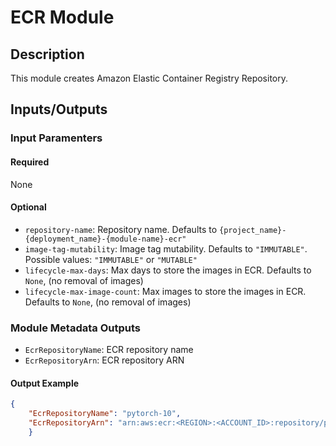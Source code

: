 # ECR Module

## Description

This module creates Amazon Elastic Container Registry Repository.

## Inputs/Outputs

### Input Paramenters

#### Required

None

#### Optional

- `repository-name`: Repository name. Defaults to `{project_name}-{deployment_name}-{module-name}-ecr"`
- `image-tag-mutability`: Image tag mutability. Defaults to `"IMMUTABLE"`. Possible values: `"IMMUTABLE"` or `"MUTABLE"`
- `lifecycle-max-days`: Max days to store the images in ECR. Defaults to `None`, (no removal of images)
- `lifecycle-max-image-count`: Max images to store the images in ECR. Defaults to `None`, (no removal of images)

### Module Metadata Outputs

- `EcrRepositoryName`: ECR repository name
- `EcrRepositoryArn`: ECR repository ARN

#### Output Example

```json
{
    "EcrRepositoryName": "pytorch-10",
    "EcrRepositoryArn": "arn:aws:ecr:<REGION>:<ACCOUNT_ID>:repository/pytorch-10"
    }

```
